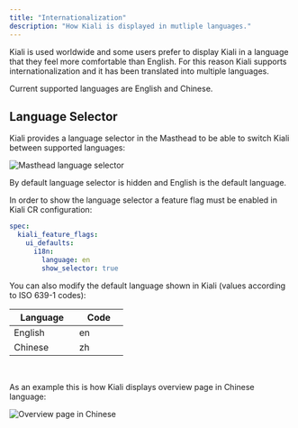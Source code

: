 ```yaml
---
title: "Internationalization"
description: "How Kiali is displayed in mutliple languages."
---
```


Kiali is used worldwide and some users prefer to display Kiali in a language that they feel more comfortable than English. For this reason Kiali supports internationalization and it has been translated into multiple languages.

Current supported languages are English and Chinese.

## Language Selector

Kiali provides a language selector in the Masthead to be able to switch Kiali between supported languages:

![Masthead language selector](/images/documentation/features/internationalization-masthead.png "Masthead language selector")

By default language selector is hidden and English is the default language.

In order to show the language selector a feature flag must be enabled in Kiali CR configuration:

```yaml
spec:
  kiali_feature_flags:
    ui_defaults:
      i18n:
        language: en
        show_selector: true
```

You can also modify the default language shown in Kiali (values according to ISO 639-1 codes):

| <div style="width:100px">Language</div> | <div style="width:70px">Code</div> |
| --------------------------------------- | ---------------------------------- |
| English                                 | en                                 |
| Chinese                                 | zh                                 |

<br />

As an example this is how Kiali displays overview page in Chinese language:

![Overview page in Chinese](/images/documentation/features/internationalization-chinese.png "Overview page in Chinese")
